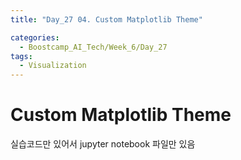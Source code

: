 ```yaml
---
title: "Day_27 04. Custom Matplotlib Theme"

categories:
  - Boostcamp_AI_Tech/Week_6/Day_27
tags:
  - Visualization
---
```


# Custom Matplotlib Theme

실습코드만 있어서 jupyter notebook 파일만 있음
